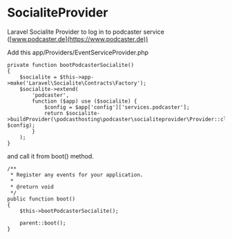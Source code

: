 # SocialiteProvider
Laravel Socialite Provider to log in to podcaster service ([www.podcaster.de](https://www.podcaster.de))

Add this app/Providers/EventServiceProvider.php

    private function bootPodcasterSocialite()
    {
        $socialite = $this->app->make('Laravel\Socialite\Contracts\Factory');
        $socialite->extend(
            'podcaster',
            function ($app) use ($socialite) {
                $config = $app['config']['services.podcaster'];
                return $socialite->buildProvider(\podcasthosting\podcaster\socialiteprovider\Provider::class, $config);
            }
        );
    }

and call it from boot() method.


    /**
     * Register any events for your application.
     *
     * @return void
     */
    public function boot()
    {
        $this->bootPodcasterSocialite();

        parent::boot();
    }
